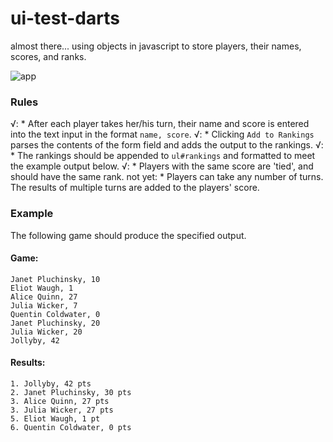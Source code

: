 # ui-test-darts
almost there... using objects in javascript to store players, their names, scores, and ranks.

![app](http://i.imgur.com/qFvHdRX.png)

### Rules
√: * After each player takes her/his turn, their name and score is entered into the text input in the format `name, score`.
√: * Clicking `Add to Rankings` parses the contents of the form field and adds the output to the rankings.
√: * The rankings should be appended to `ul#rankings` and formatted to meet the example output below.
√: * Players with the same score are 'tied', and should have the same rank.
not yet: * Players can take any number of turns. The results of multiple turns are added to the players' score.

### Example
The following game should produce the specified output.

#### Game:
```
Janet Pluchinsky, 10
Eliot Waugh, 1
Alice Quinn, 27
Julia Wicker, 7
Quentin Coldwater, 0
Janet Pluchinsky, 20
Julia Wicker, 20
Jollyby, 42
```

#### Results:
```
1. Jollyby, 42 pts
2. Janet Pluchinsky, 30 pts
3. Alice Quinn, 27 pts
3. Julia Wicker, 27 pts
5. Eliot Waugh, 1 pt
6. Quentin Coldwater, 0 pts
```